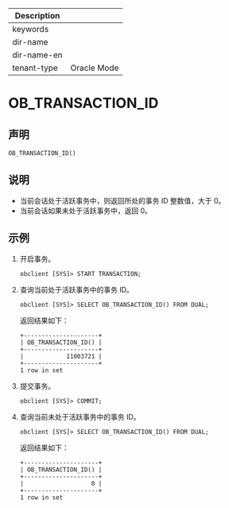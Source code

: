 | Description   |                 |
|---------------|-----------------|
| keywords      |                 |
| dir-name      |                 |
| dir-name-en   |                 |
| tenant-type   | Oracle Mode     |

# OB_TRANSACTION_ID

## 声明

```sql
OB_TRANSACTION_ID()
```

## 说明

* 当前会话处于活跃事务中，则返回所处的事务 ID 整数值，大于 0。
* 当前会话如果未处于活跃事务中，返回 0。

## 示例

1. 开启事务。

    ```shell
    obclient [SYS]> START TRANSACTION;
    ```

2. 查询当前处于活跃事务中的事务 ID。

    ```shell
    obclient [SYS]> SELECT OB_TRANSACTION_ID() FROM DUAL;
    ```

    返回结果如下：

    ```shell
    +---------------------+
    | OB_TRANSACTION_ID() |
    +---------------------+
    |            11003721 |
    +---------------------+
    1 row in set
    ```

3. 提交事务。

    ```shell
    obclient [SYS]> COMMIT;
    ```

4. 查询当前未处于活跃事务中的事务 ID。

    ```shell
    obclient [SYS]> SELECT OB_TRANSACTION_ID() FROM DUAL;
    ```

    返回结果如下：

    ```shell
    +---------------------+
    | OB_TRANSACTION_ID() |
    +---------------------+
    |                   0 |
    +---------------------+
    1 row in set
    ```

